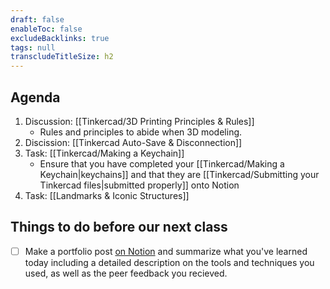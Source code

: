 ```yaml
---
draft: false
enableToc: false
excludeBacklinks: true
tags: null
transcludeTitleSize: h2
---
```


## Agenda
1. Discussion: [[Tinkercad/3D Printing Principles & Rules]]
	- Rules and principles to abide when 3D modeling.
2. Discission: [[Tinkercad Auto-Save & Disconnection]]
3. Task: [[Tinkercad/Making a Keychain]]
	- Ensure that you have completed your [[Tinkercad/Making a Keychain|keychains]] and that they are [[Tinkercad/Submitting your Tinkercad files|submitted properly]] onto Notion
3. Task: [[Landmarks & Iconic Structures]]

## Things to do before our next class
- [ ] Make a portfolio post [on Notion](https://notion.so) and summarize what you've learned today including a detailed description on the tools and techniques you used, as well as the peer feedback you recieved.